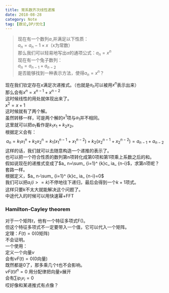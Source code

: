 ```yaml
---
title: 常系数齐次线性递推
date: 2018-08-28
category: Note
tag: [数论,DP/优化]
---
```



>现在有一个数列$a$,并满足以下性质：  
$a_ n=a_ n-1 \times x$（x为常数）  
那么我们可以轻易地写出$a$的通项公式：$a_ n=x^ n$  
现在有一个兔子数列：  
$a_ n=a_ {n-1}+ a_ {n-2}$  
是否能够找到一种表示方法，使得$a_ n=x^ n$？  

现在我们钦定存在$x$满足次递推式。（也就是$a_ n$可以被用$x^ n$表示出来）  
那么会有$x^ n=x^ {n-1}+x^ {n-2}$  
这时候线性的用处就体现出来了。  
$x^2=x+1$  
这时候就有了两个解。  
虽然转移一样，可是两个解的$x^1$项与$a_ 1$并不相同。  
这里就可以把$a_ 1$看作是$k_1x_ 1+k_ 2x_ 2$。  
根据定义会有：
$$a_ n=k_ 1x_ 1^n+k_ 2x_ 2^n=k_ 1(x_ 1^{n-1}+x_ 1^{n-2})+k_ 2(x_ 2^{n-1}+x_ 2^{n-2})=a_ {n-1}+a_ {n-2}$$
这样的话，我们就可以去随意构造一个递推的表示了。  
也可以把一个符合性质的数列第n项转化成第0项和第1项乘上系数之后的和。  
假如说现在的递推式变成了$a_ n=\sum_ {i=1}^ {k}c_ ia_ {n-i}$，求第$n$项呢？  
套路一样。  
根据定义，$a_ n-\sum_ {i=1}^ {k}c_ ia_ {n-i}=0$  
我们可以把$a_ i(i>=k)$不停地往下递归，最后会得到一个$k+1$项式。  
这样只要$k$不太大就能解决这个问题了。  
中途代入的时候可以用快速幂+FFT  

### Hamilton-Cayley theorem

对于一个矩阵$t$，他有一个特征多项式F()。  
但这个特征多项式不一定要带入一个值，它可以代入一个矩阵。  
定理：$F(t)=0$(0矩阵)  
不会证明。  
一个使用：  
定义一个向量$v$  
会有$vF(t)=0$(0向量)  
既然都是0了，那多乘几个t也不会影响。  
$vF(t)t^n=0$
用分配律把向量$v$展开  
会有$\sum i p_ i v_ i=0$  
哎好像和某递推式有点像？




